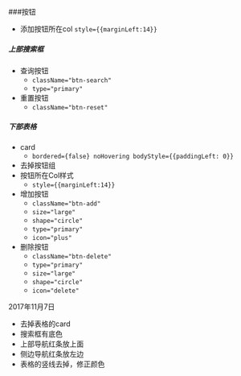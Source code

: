 ###按钮
- 添加按钮所在col `style={{marginLeft:14}}`

##### 上部搜索框
- 查询按钮  
    - `className="btn-search"`   
    - `type="primary"`
- 重置按钮  
     - `className="btn-reset"`
##### 下部表格
- card
    - `bordered={false} noHovering bodyStyle={{paddingLeft: 0}}`
- 去掉按钮组
- 按钮所在Col样式
     - `style={{marginLeft:14}}`
- 增加按钮
    - `className="btn-add"`
    - `size="large"`
    - `shape="circle"`
    - `type="primary"`
    - `icon="plus"`
- 删除按钮
    - `className="btn-delete"`
    - `type="primary"`
    - `size="large"`
    - `shape="circle"`
    - `icon="delete"`





2017年11月7日
- 去掉表格的card
- 搜索框有底色
- 上部导航红条放上面
- 侧边导航红条放左边
- 表格的竖线去掉，修正颜色